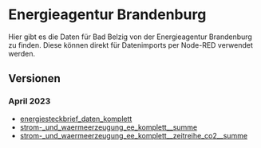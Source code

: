 # Energieagentur Brandenburg

Hier gibt es die Daten für Bad Belzig von der Energieagentur Brandenburg zu finden. Diese können direkt für Datenimports per Node-RED verwendet werden.

## Versionen

### April 2023

- [energiesteckbrief_daten_komplett](https://github.com/Klima-Dashboard/data/raw/main/Energieagentur%20Brandenburg/2023-04-05_energiesteckbrief_daten_komplett__kommune_bad_belzig.csv)
- [strom-_und_waermeerzeugung_ee_komplett__summe](https://github.com/Klima-Dashboard/data/raw/main/Energieagentur%20Brandenburg/2023-04-05_strom-_und_waermeerzeugung_ee_komplett__summe__kommune_bad_belzig.csv)
- [strom-_und_waermeerzeugung_ee_komplett__zeitreihe_co2__summe](https://github.com/Klima-Dashboard/data/raw/main/Energieagentur%20Brandenburg/2023-04-05_strom-_und_waermeerzeugung_ee_komplett__zeitreihe_co2__summe__kommune_bad_belzig.csv)
